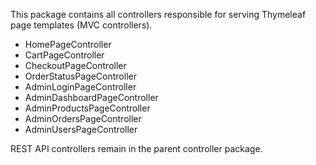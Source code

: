 This package contains all controllers responsible for serving Thymeleaf page templates (MVC controllers).

- HomePageController
- CartPageController
- CheckoutPageController
- OrderStatusPageController
- AdminLoginPageController
- AdminDashboardPageController
- AdminProductsPageController
- AdminOrdersPageController
- AdminUsersPageController

REST API controllers remain in the parent controller package.
